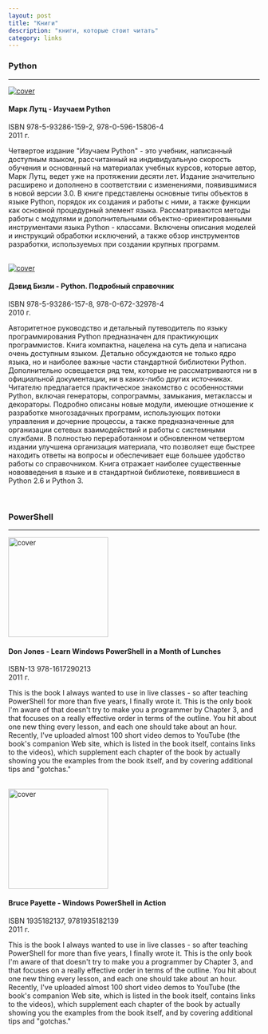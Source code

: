 ```yaml
---
layout: post
title: "Книги"
description: "книги, которые стоит читать"
category: links
---
```


### Python

***

<div class="media">
  <div class="media-left">
    <a href="#">
      <img class="media-object" src="http://static2.ozone.ru/multimedia/books_covers/c300/1002207318.jpg" alt="cover">
    </a>
  </div>
  <div class="media-body">
    <h4 class="media-heading">Марк Лутц - Изучаем Python</h4>
    <p>
        ISBN 978-5-93286-159-2, 978-0-596-15806-4
        <br>
        2011 г.
    </p>
    <p>
        Четвертое издание "Изучаем Python" - это учебник, написанный доступным языком, рассчитанный на индивидуальную скорость обучения и основанный на материалах учебных курсов, которые автор, Марк Лутц, ведет уже на протяжении десяти лет. Издание значительно расширено и дополнено в соответствии с изменениями, появившимися в новой версии 3.0. В книге представлены основные типы объектов в языке Python, порядок их создания и работы с ними, а также функции как основной процедурный элемент языка. Рассматриваются методы работы с модулями и дополнительными объектно-ориентированными инструментами языка Python - классами. Включены описания моделей и инструкций обработки исключений, а также обзор инструментов разработки, используемых при создании крупных программ. 
    </p>
  </div>
</div>

<br>

<div class="media">
  <div class="media-left">
    <a href="#">
      <img class="media-object" src="http://static1.ozone.ru/multimedia/books_covers/c300/1002158075.jpg" alt="cover">
    </a>
  </div>
  <div class="media-body">
    <h4 class="media-heading">
        Дэвид Бизли - Python. Подробный справочник
    </h4>
    <p>
        ISBN 978-5-93286-157-8, 978-0-672-32978-4
        <br>
        2010 г.
    </p>
    <p>
        Авторитетное руководство и детальный путеводитель по языку программирования Python предназначен для практикующих программистов. Книга компактна, нацелена на суть дела и написана очень доступным языком. Детально обсуждаются не только ядро языка, но и наиболее важные части стандартной библиотеки Python. Дополнительно освещается ряд тем, которые не рассматриваются ни в официальной документации, ни в каких-либо других источниках. 
        Читателю предлагается практическое знакомство с особенностями Python, включая генераторы, сопрограммы, замыкания, метаклассы и декораторы. Подробно описаны новые модули, имеющие отношение к разработке многозадачных программ, использующих потоки управления и дочерние процессы, а также предназначенные для организации сетевых взаимодействий и работы с системными службами. 
        В полностью переработанном и обновленном четвертом издании улучшена организация материала, что позволяет еще быстрее находить ответы на вопросы и обеспечивает еще большее удобство работы со справочником. Книга отражает наиболее существенные нововведения в языке и в стандартной библиотеке, появившиеся в Python 2.6 и Python 3. 
    </p>
  </div>
</div>

<br>

### PowerShell

***

<div class="media">
  <div class="media-left">
    <a href="#">
      <img class="media-object" src="http://ecx.images-amazon.com/images/I/41skR8JFl%2BL.jpg" width="200" alt="cover">
    </a>
  </div>
  <div class="media-body">
    <h4 class="media-heading">
        Don Jones - Learn Windows PowerShell in a Month of Lunches
    </h4>
    <p>
        ISBN-13 978-1617290213
        <br>
        2011 г.
    </p>
    <p>
        This is the book I always wanted to use in live classes - so after teaching PowerShell for more than five years, I finally wrote it. This is the only book I'm aware of that doesn't try to make you a programmer by Chapter 3, and that focuses on a really effective order in terms of the outline. You hit about one new thing every lesson, and each one should take about an hour. Recently, I've uploaded almost 100 short video demos to YouTube (the book's companion Web site, which is listed in the book itself, contains links to the videos), which supplement each chapter of the book by actually showing you the examples from the book itself, and by covering additional tips and "gotchas."
    </p>
  </div>
</div>

<br>

<div class="media">
  <div class="media-left">
    <a href="#">
      <img class="media-object" src="http://ecx.images-amazon.com/images/I/51Df92Bt-7L.jpg" width="200" alt="cover">
    </a>
  </div>
  <div class="media-body">
    <h4 class="media-heading">
        Bruce Payette - Windows PowerShell in Action
    </h4>
    <p>
        ISBN 1935182137, 9781935182139
        <br>
        2011 г.
    </p>
    <p>
        This is the book I always wanted to use in live classes - so after teaching PowerShell for more than five years, I finally wrote it. This is the only book I'm aware of that doesn't try to make you a programmer by Chapter 3, and that focuses on a really effective order in terms of the outline. You hit about one new thing every lesson, and each one should take about an hour. Recently, I've uploaded almost 100 short video demos to YouTube (the book's companion Web site, which is listed in the book itself, contains links to the videos), which supplement each chapter of the book by actually showing you the examples from the book itself, and by covering additional tips and "gotchas."
    </p>
  </div>
</div>

<br>